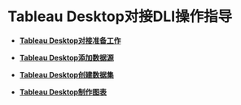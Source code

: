 # Tableau Desktop对接DLI操作指导<a name="dli_01_0322"></a>

-   **[Tableau Desktop对接准备工作](Tableau-Desktop对接准备工作.md)**  

-   **[Tableau Desktop添加数据源](Tableau-Desktop添加数据源.md)**  

-   **[Tableau Desktop创建数据集](Tableau-Desktop创建数据集.md)**  

-   **[Tableau Desktop制作图表](Tableau-Desktop制作图表.md)**  


